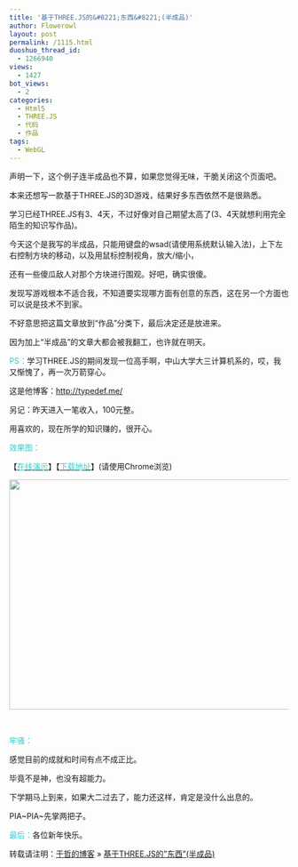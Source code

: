 ```yaml
---
title: '基于THREE.JS的&#8221;东西&#8221;(半成品)'
author: Flowerowl
layout: post
permalink: /1115.html
duoshuo_thread_id:
  - 1266940
views:
  - 1427
bot_views:
  - 2
categories:
  - Html5
  - THREE.JS
  - 代码
  - 作品
tags:
  - WebGL
---
```

  
声明一下，这个例子连半成品也不算，如果您觉得无味，干脆关闭这个页面吧。

本来还想写一款基于THREE.JS的3D游戏，结果好多东西依然不是很熟悉。

学习已经THREE.JS有3、4天，不过好像对自己期望太高了(3、4天就想利用完全陌生的知识写作品)。

今天这个是我写的半成品，只能用键盘的wsad(请使用系统默认输入法)，上下左右控制方块的移动，以及用鼠标控制视角，放大/缩小，

还有一些傻瓜敌人对那个方块进行围观。好吧，确实很傻。

发现写游戏根本不适合我，不知道要实现哪方面有创意的东西，这在另一个方面也可以说是技术不到家。

不好意思把这篇文章放到“作品”分类下，最后决定还是放进来。

因为加上“半成品”的文章大都会被我翻工，也许就在明天。

<span style="color: #33cccc;">PS：</span>学习THREE.JS的期间发现一位高手啊，中山大学大三计算机系的，哎，我又惭愧了，再一次万箭穿心。

这是他博客：<span style="color: #33cccc;"><a href="http://typedef.me/" target="_blank"><span style="color: #33cccc;">http://typedef.me/</span></a></span>

另记：昨天进入一笔收入，100元整。

用喜欢的，现在所学的知识赚的，很开心。

<span style="color: #33cccc;">效果图：</span>

【<span style="color: #33cccc;"><a href="http://lazynight.me/z/three.js/4/demo.html" target="_blank"><span style="color: #33cccc;">在线演示</span></a></span>】【<span style="color: #33cccc;"><a href="http://dl.dbank.com/c0gornj02q" target="_blank"><span style="color: #33cccc;">下载地址</span></a></span>】(请使用Chrome浏览)

[<img class="aligncenter size-full wp-image-1116" title="Lazynight | 夜阑" src="http://lazynight.me/wp-content/uploads/2012/01/1.jpg" alt="" width="559" height="414" />][1]

&nbsp;

<span style="color: #33cccc;">牢骚：</span>

感觉目前的成就和时间有点不成正比。

毕竟不是神，也没有超能力。

下学期马上到来，如果大二过去了，能力还这样，肯定是没什么出息的。

PIA~PIA~先掌两把子。

<span style="color: #33cccc;">最后：</span>各位新年快乐。

转载请注明：[于哲的博客][2] &raquo; [基于THREE.JS的&#8221;东西&#8221;(半成品)][3]

 [1]: http://lazynight.me/wp-content/uploads/2012/01/1.jpg
 [2]: http://localhost/wordpress
 [3]: http://localhost/wordpress/1115.html